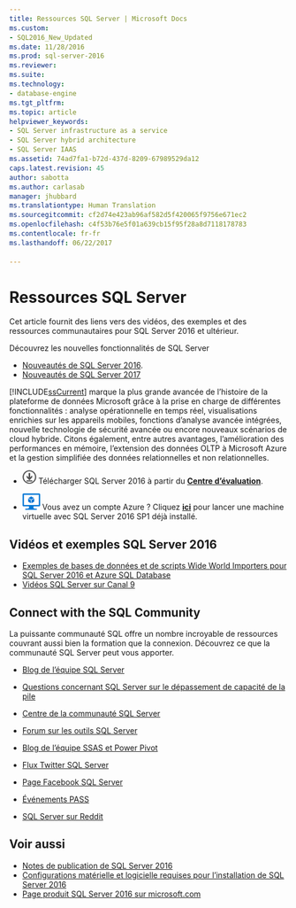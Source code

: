 ```yaml
---
title: Ressources SQL Server | Microsoft Docs
ms.custom:
- SQL2016_New_Updated
ms.date: 11/28/2016
ms.prod: sql-server-2016
ms.reviewer: 
ms.suite: 
ms.technology:
- database-engine
ms.tgt_pltfrm: 
ms.topic: article
helpviewer_keywords:
- SQL Server infrastructure as a service
- SQL Server hybrid architecture
- SQL Server IAAS
ms.assetid: 74ad7fa1-b72d-437d-8209-67989529da12
caps.latest.revision: 45
author: sabotta
ms.author: carlasab
manager: jhubbard
ms.translationtype: Human Translation
ms.sourcegitcommit: cf2d74e423ab96af582d5f420065f9756e671ec2
ms.openlocfilehash: c4f53b76e5f01a639cb15f95f28a8d7118178783
ms.contentlocale: fr-fr
ms.lasthandoff: 06/22/2017

---
```

# <a name="sql-server-resources"></a>Ressources SQL Server
  Cet article fournit des liens vers des vidéos, des exemples et des ressources communautaires pour SQL Server 2016 et ultérieur.  
  
 Découvrez les nouvelles fonctionnalités de SQL Server
 - [Nouveautés de SQL Server 2016](../sql-server/what-s-new-in-sql-server-2016.md).
 - [Nouveautés de SQL Server 2017](../sql-server/what-s-new-in-sql-server-2017.md)  
  
 [!INCLUDE[ssCurrent](../includes/sscurrent-md.md)] marque la plus grande avancée de l’histoire de la plateforme de données Microsoft grâce à la prise en charge de différentes fonctionnalités : analyse opérationnelle en temps réel, visualisations enrichies sur les appareils mobiles, fonctions d’analyse avancée intégrées, nouvelle technologie de sécurité avancée ou encore nouveaux scénarios de cloud hybride. Citons également, entre autres avantages, l’amélioration des performances en mémoire, l’extension des données OLTP à Microsoft Azure et la gestion simplifiée des données relationnelles et non relationnelles.  
  
-   [![Télécharger à partir du Centre d’évaluation](../analysis-services/media/download.png)](https://www.microsoft.com/en-us/evalcenter/evaluate-sql-server-2016) Télécharger SQL Server 2016 à partir du  **[Centre d’évaluation](https://www.microsoft.com/en-us/evalcenter/evaluate-sql-server-2016)**.  
  
- ![Machine virtuelle Azure de petite taille](../analysis-services/media/azure-virtual-machine-small.png) Vous avez un compte Azure ?  Cliquez **[ici](https://azure.microsoft.com/en-us/marketplace/partners/microsoft/sqlserver2016sp1standardwindowsserver2016/)** pour lancer une machine virtuelle avec SQL Server 2016 SP1 déjà installé. 
  
## <a name="sql-server-2016-videos-and-samples"></a>Vidéos et exemples SQL Server 2016  
- [Exemples de bases de données et de scripts Wide World Importers pour SQL Server 2016 et Azure SQL Database](https://github.com/Microsoft/sql-server-samples)  
- [Vidéos SQL Server sur Canal 9](https://channel9.msdn.com/Search?term=SQL%20Server%202016)  
  
##  <a name="community"></a> Connect with the SQL Community  
 La puissante communauté SQL offre un nombre incroyable de ressources couvrant aussi bien la formation que la connexion. Découvrez ce que la communauté SQL Server peut vous apporter.  
  
-   [Blog de l’équipe SQL Server](http://blogs.technet.com/b/dataplatforminsider/)  
  
-   [Questions concernant SQL Server sur le dépassement de capacité de la pile](http://stackoverflow.com/questions/tagged/sql-server)  
  
-   [Centre de la communauté SQL Server](http://www.microsoft.com/sqlserver/2008/en/us/community.aspx)  
  
-   [Forum sur les outils SQL Server](https://social.technet.microsoft.com/Forums/sqlserver/en-US/home?forum=sqltools)  
  
-   [Blog de l’équipe SSAS et Power Pivot](https://blogs.msdn.microsoft.com/analysisservices/tag/powerpivot/)  
  
-   [Flux Twitter SQL Server](http://twitter.com/ms_sql_server)  
  
-   [Page Facebook SQL Server](http://www.facebook.com/sqlserver)  
  
-   [Événements PASS](http://www.sqlpass.org/Events.aspx)  
  
-   [SQL Server sur Reddit](https://www.reddit.com/r/sqlserver)  
  
## <a name="see-also"></a>Voir aussi
- [Notes de publication de SQL Server 2016](../sql-server/sql-server-2016-release-notes.md)
- [Configurations matérielle et logicielle requises pour l’installation de SQL Server 2016](../sql-server/install/hardware-and-software-requirements-for-installing-sql-server.md)
 -  [Page produit SQL Server 2016 sur microsoft.com](http://www.microsoft.com/en-us/server-cloud/products/sql-server-2016/)  
  
  

